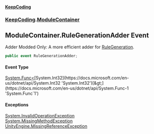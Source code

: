 #### [KeepCoding](index.md 'index')
### [KeepCoding](KeepCoding.md 'KeepCoding').[ModuleContainer](ModuleContainer.md 'KeepCoding.ModuleContainer')
## ModuleContainer.RuleGenerationAdder Event
Adder Modded Only: A more efficient adder for [RuleGeneration](ModuleContainer.RuleGeneration.md 'KeepCoding.ModuleContainer.RuleGeneration').  
```csharp
public event RuleGenerationAdder;
```
#### Event Type
[System.Func&lt;](https://docs.microsoft.com/en-us/dotnet/api/System.Func-1 'System.Func`1')[System.Int32](https://docs.microsoft.com/en-us/dotnet/api/System.Int32 'System.Int32')[&gt;](https://docs.microsoft.com/en-us/dotnet/api/System.Func-1 'System.Func`1')
#### Exceptions
[System.InvalidOperationException](https://docs.microsoft.com/en-us/dotnet/api/System.InvalidOperationException 'System.InvalidOperationException')  
[System.MissingMethodException](https://docs.microsoft.com/en-us/dotnet/api/System.MissingMethodException 'System.MissingMethodException')  
[UnityEngine.MissingReferenceException](https://docs.microsoft.com/en-us/dotnet/api/UnityEngine.MissingReferenceException 'UnityEngine.MissingReferenceException')  
